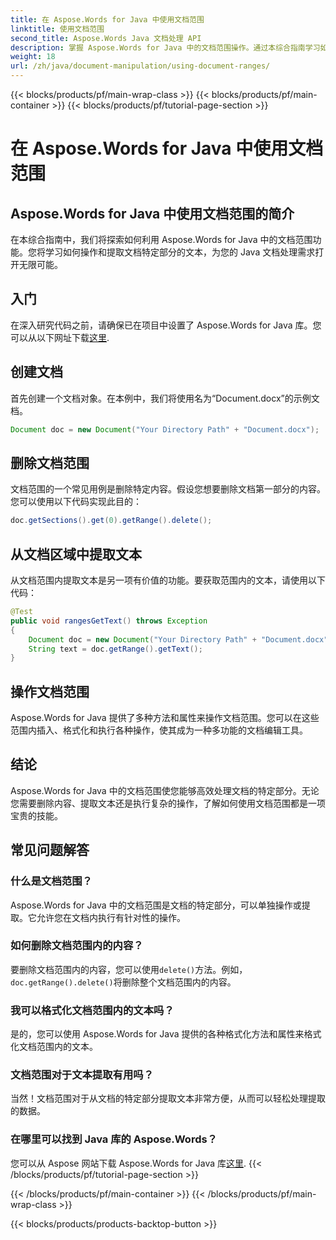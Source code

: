 ```yaml
---
title: 在 Aspose.Words for Java 中使用文档范围
linktitle: 使用文档范围
second_title: Aspose.Words Java 文档处理 API
description: 掌握 Aspose.Words for Java 中的文档范围操作。通过本综合指南学习如何删除、提取和格式化文本。
weight: 18
url: /zh/java/document-manipulation/using-document-ranges/
---
```


{{< blocks/products/pf/main-wrap-class >}}
{{< blocks/products/pf/main-container >}}
{{< blocks/products/pf/tutorial-page-section >}}

# 在 Aspose.Words for Java 中使用文档范围


## Aspose.Words for Java 中使用文档范围的简介

在本综合指南中，我们将探索如何利用 Aspose.Words for Java 中的文档范围功能。您将学习如何操作和提取文档特定部分的文本，为您的 Java 文档处理需求打开无限可能。

## 入门

在深入研究代码之前，请确保已在项目中设置了 Aspose.Words for Java 库。您可以从以下网址下载[这里](https://releases.aspose.com/words/java/).

## 创建文档

首先创建一个文档对象。在本例中，我们将使用名为“Document.docx”的示例文档。

```java
Document doc = new Document("Your Directory Path" + "Document.docx");
```

## 删除文档范围

文档范围的一个常见用例是删除特定内容。假设您想要删除文档第一部分的内容。您可以使用以下代码实现此目的：

```java
doc.getSections().get(0).getRange().delete();
```

## 从文档区域中提取文本

从文档范围内提取文本是另一项有价值的功能。要获取范围内的文本，请使用以下代码：

```java
@Test
public void rangesGetText() throws Exception
{
    Document doc = new Document("Your Directory Path" + "Document.docx");
    String text = doc.getRange().getText();
}
```

## 操作文档范围

Aspose.Words for Java 提供了多种方法和属性来操作文档范围。您可以在这些范围内插入、格式化和执行各种操作，使其成为一种多功能的文档编辑工具。

## 结论

Aspose.Words for Java 中的文档范围使您能够高效处理文档的特定部分。无论您需要删除内容、提取文本还是执行复杂的操作，了解如何使用文档范围都是一项宝贵的技能。

## 常见问题解答

### 什么是文档范围？

Aspose.Words for Java 中的文档范围是文档的特定部分，可以单独操作或提取。它允许您在文档内执行有针对性的操作。

### 如何删除文档范围内的内容？

要删除文档范围内的内容，您可以使用`delete()`方法。例如，`doc.getRange().delete()`将删除整个文档范围内的内容。

### 我可以格式化文档范围内的文本吗？

是的，您可以使用 Aspose.Words for Java 提供的各种格式化方法和属性来格式化文档范围内的文本。

### 文档范围对于文本提取有用吗？

当然！文档范围对于从文档的特定部分提取文本非常方便，从而可以轻松处理提取的数据。

### 在哪里可以找到 Java 库的 Aspose.Words？

您可以从 Aspose 网站下载 Aspose.Words for Java 库[这里](https://releases.aspose.com/words/java/).
{{< /blocks/products/pf/tutorial-page-section >}}

{{< /blocks/products/pf/main-container >}}
{{< /blocks/products/pf/main-wrap-class >}}

{{< blocks/products/products-backtop-button >}}
